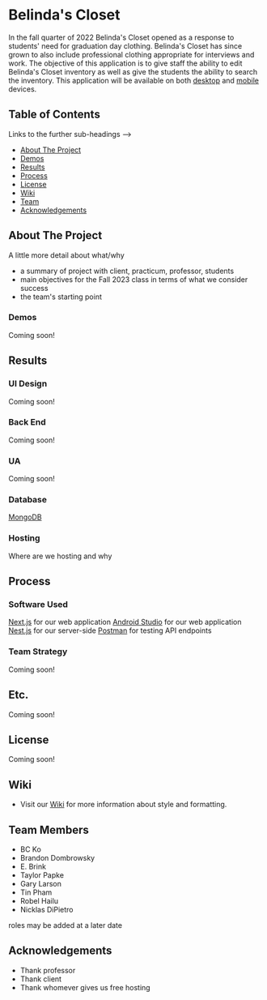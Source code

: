 # Belinda's Closet
<!-- Brief description of the project with the inclusion of a mention about the android and web app aspect. -->
In the fall quarter of 2022 Belinda's Closet opened as a response to students' need for graduation day clothing. Belinda's Closet has since grown to also include professional clothing appropriate for interviews and work. The objective of this application is to give staff the ability to edit Belinda's Closet inventory as well as give the students the ability to search the inventory. This application will be available on both [desktop](https://github.com/SeattleColleges/belindas-closet-nextjs) and [mobile](https://github.com/SeattleColleges/belindas-closet-android) devices.
 
## Table of Contents
Links to the further sub-headings --> 
- [About The Project](#about-the-project)
- [Demos](#demos)
- [Results](#results)
- [Process](#process)
- [License](#license)
- [Wiki](#wiki)
- [Team](#team-members)
- [Acknowledgements](#acknowledgements)
 
## About The Project
A little more detail about what/why 
- a summary of project with client, practicum, professor, students 
- main objectives for the Fall 2023 class in terms of what we consider success
- the team's starting point
 
### Demos
Coming soon!
 
## Results
### UI Design 
Coming soon!
 
### Back End
Coming soon!
 
### UA
Coming soon!
 
### Database
[MongoDB](https://www.mongodb.com/)
 
### Hosting
Where are we hosting and why
 
## Process
### Software Used
[Next.js](https://nextjs.org/) for our web application
[Android Studio](https://developer.android.com/studio?gclid=Cj0KCQiAmNeqBhD4ARIsADsYfTekXQtjhqJ8cl8GBV4Lmza-3twj7fpJ6BC73tf5vPeYJYChgA9M3JAaAlGTEALw_wcB&gclsrc=aw.ds) for our web application
[Nest.js](https://nestjs.com/) for our server-side
[Postman](https://www.postman.com/) for testing API endpoints


### Team Strategy
Coming soon!

## Etc.
Coming soon!
 
## License
Coming soon!
 
## Wiki
- Visit our [Wiki](https://github.com/SeattleColleges/belindas-closet/wiki) for more information about style and formatting.
 
## Team Members
- BC Ko 
- Brandon Dombrowsky 
- E. Brink 
- Taylor Papke
- Gary Larson
- Tin Pham
- Robel Hailu
- Nicklas DiPietro

roles may be added at a later date
 
## Acknowledgements
- Thank professor
- Thank client
- Thank whomever gives us free hosting
